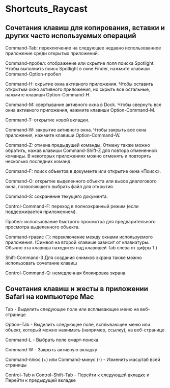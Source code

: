 # Shortcuts_Raycast
## Сочетания клавиш для копирования, вставки и других часто используемых операций

Command-Tab: переключение на следующее недавно использованное приложение среди открытых приложений.

Command-пробел: отображение или скрытие поля поиска Spotlight. Чтобы выполнить поиск Spotlight в окне Finder, нажмите клавиши Command-Option-пробел

Command-H: скрытие окна активного приложения. Чтобы оставить открытым окно активного приложения, но скрыть все остальные, нажмите клавиши Option-Command-H.

Command-M: свертывание активного окна в Dock. Чтобы свернуть все окна активного приложения, нажмите клавиши Option-Command-M.

Command-T: открытие новой вкладки.

Command-W: закрытие активного окна. Чтобы закрыть все окна приложения, нажмите клавиши Option-Command-W.

Command-Z: отмена предыдущей команды. Отмену также можно обратить, нажав клавиши Command-Shift-Z для повтора отмененной команды. В некоторых приложениях можно отменять и повторять несколько последних команд.

Command-F: поиск объектов в документе или открытие окна «Поиск».

Command-O: открытие выделенного объекта или вызов диалогового окна, позволяющего выбрать файл для открытия.

Command-S: сохранение текущего документа.

Control-Command-F: переход в полноэкранный режим (если поддерживается приложением).

Пробел: использование быстрого просмотра для предварительного просмотра выделенного объекта.

Command-гравис (`): переключение между окнами используемого приложения. (Символ на второй клавише зависит от клавиатуры. Обычно эта клавиша находится над клавишей Tab слева от цифры 1.)

Shift-Command-3 Для создания снимков экрана также можно использовать сочетание клавиш

Control-Command-Q: немедленная блокировка экрана.



## Сочетания клавиш и жесты в приложении Safari на компьютере Mac

Tab - Выделить следующее поле или всплывающее меню на веб-странице

Option–Tab - Выделить следующее поле, всплывающее меню или объект, который можно нажимать (например, ссылку), на веб-странице

Command-L - Выбрать поле смарт-поиска

Command-W - Закрыть активную вкладку

Command-плюс (+) или Command-минус (-) - Изменить масштаб всей страницы

Control–Tab и Control–Shift–Tab - Перейти к следующей вкладке и Перейти к предыдущей вкладке

